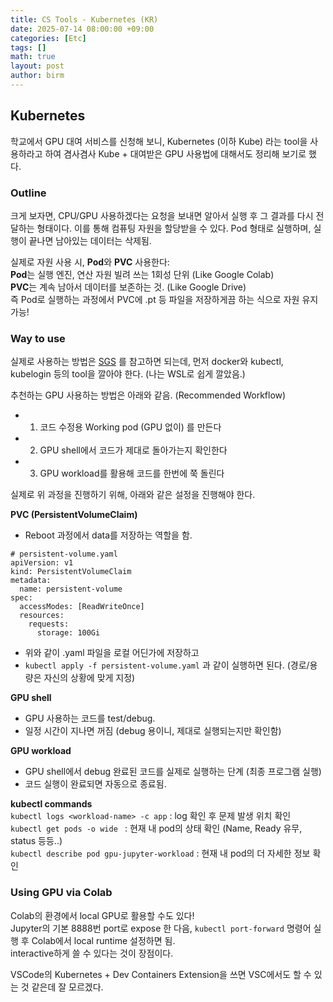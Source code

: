 ```yaml
---
title: CS Tools - Kubernetes (KR)
date: 2025-07-14 08:00:00 +09:00
categories: [Etc]
tags: []       
math: true
layout: post
author: birm
---
```


## Kubernetes
학교에서 GPU 대여 서비스를 신청해 보니, Kubernetes (이하 Kube) 라는 tool을 사용하라고 하여 겸사겸사 Kube + 대여받은 GPU 사용법에 대해서도 정리해 보기로 했다.
### Outline
크게 보자면, CPU/GPU 사용하겠다는 요청을 보내면 알아서 실행 후 그 결과를 다시 전달하는 형태이다. 이를 통해 컴퓨팅 자원을 할당받을 수 있다.
Pod 형태로 실행하며, 실행이 끝나면 남아있는 데이터는 삭제됨. 

실제로 자원 사용 시, **Pod**와 **PVC** 사용한다:                       
**Pod**는 실행 엔진, 연산 자원 빌려 쓰는 1회성 단위 (Like Google Colab)                      
**PVC**는 계속 남아서 데이터를 보존하는 것. (Like Google Drive)               
즉 Pod로 실행하는 과정에서 PVC에 .pt 등 파일을 저장하게끔 하는 식으로 자원 유지 가능!
### Way to use
실제로 사용하는 방법은 [SGS](https://sgs-docs.snucse.org) 를 참고하면 되는데, 먼저 docker와 kubectl, kubelogin 등의 tool을 깔아야 한다. (나는 WSL로 쉽게 깔았음.) 

추천하는 GPU 사용하는 방법은 아래와 같음. (Recommended Workflow)
- 1. 코드 수정용 Working pod (GPU 없이) 를 만든다
- 2. GPU shell에서 코드가 제대로 돌아가는지 확인한다
- 3. GPU workload를 활용해 코드를 한번에 쭉 돌린다

실제로 위 과정을 진행하기 위해, 아래와 같은 설정을 진행해야 한다.

**PVC (PersistentVolumeClaim)** 
- Reboot 과정에서 data를 저장하는 역할을 함.
```
# persistent-volume.yaml
apiVersion: v1
kind: PersistentVolumeClaim
metadata:
  name: persistent-volume
spec:
  accessModes: [ReadWriteOnce]
  resources:
    requests:
      storage: 100Gi
```
- 위와 같이 .yaml 파일을 로컬 어딘가에 저장하고 
- `kubectl apply -f persistent-volume.yaml` 과 같이 실행하면 된다. (경로/용량은 자신의 상황에 맞게 지정)

**GPU shell**
- GPU 사용하는 코드를 test/debug.
- 일정 시간이 지나면 꺼짐 (debug 용이니, 제대로 실행되는지만 확인함)

**GPU workload**
- GPU shell에서 debug 완료된 코드를 실제로 실행하는 단계 (최종 프로그램 실행)
- 코드 실행이 완료되면 자동으로 종료됨.

**kubectl commands**           
`kubectl logs <workload-name> -c app` : log 확인 후 문제 발생 위치 확인           
`kubectl get pods -o wide ` : 현재 내 pod의 상태 확인 (Name, Ready 유무, status 등등..)           
`kubectl describe pod gpu-jupyter-workload` : 현재 내 pod의 더 자세한 정보 확인             


### Using GPU via Colab
Colab의 환경에서 local GPU로 활용할 수도 있다!                   
Jupyter의 기본 8888번 port로 expose 한 다음, `kubectl port-forward` 명령어 실행 후 Colab에서 local runtime 설정하면 됨.                
interactive하게 쓸 수 있다는 것이 장점이다.                

VSCode의 Kubernetes + Dev Containers Extension을 쓰면 VSC에서도 할 수 있는 것 같은데 잘 모르겠다.
